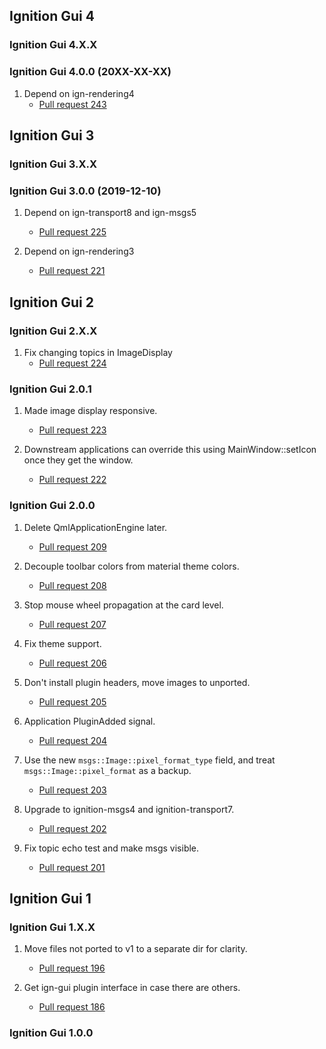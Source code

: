 ## Ignition Gui 4

### Ignition Gui 4.X.X

### Ignition Gui 4.0.0 (20XX-XX-XX)

1. Depend on ign-rendering4
    * [Pull request 243](https://bitbucket.org/ignitionrobotics/ign-gui/pull-requests/243)

## Ignition Gui 3

### Ignition Gui 3.X.X

### Ignition Gui 3.0.0 (2019-12-10)

1. Depend on ign-transport8 and ign-msgs5
    * [Pull request 225](https://bitbucket.org/ignitionrobotics/ign-gui/pull-requests/225)

1. Depend on ign-rendering3
    * [Pull request 221](https://bitbucket.org/ignitionrobotics/ign-gui/pull-requests/221)

## Ignition Gui 2


### Ignition Gui 2.X.X

1. Fix changing topics in ImageDisplay
    * [Pull request 224](https://bitbucket.org/ignitionrobotics/ign-gui/pull-requests/224)

### Ignition Gui 2.0.1

1. Made image display responsive.
    * [Pull request 223](https://bitbucket.org/ignitionrobotics/ign-gui/pull-requests/223)

1. Downstream applications can override this using MainWindow::setIcon once they get the window.
    * [Pull request 222](https://bitbucket.org/ignitionrobotics/ign-gui/pull-requests/222)

### Ignition Gui 2.0.0

1. Delete QmlApplicationEngine later.
    * [Pull request 209](https://bitbucket.org/ignitionrobotics/ign-gui/pull-requests/209)

1. Decouple toolbar colors from material theme colors.
    * [Pull request 208](https://bitbucket.org/ignitionrobotics/ign-gui/pull-requests/208)

1. Stop mouse wheel propagation at the card level.
    * [Pull request 207](https://bitbucket.org/ignitionrobotics/ign-gui/pull-requests/207)

1. Fix theme support.
    * [Pull request 206](https://bitbucket.org/ignitionrobotics/ign-gui/pull-requests/206)

1. Don't install plugin headers, move images to unported.
    * [Pull request 205](https://bitbucket.org/ignitionrobotics/ign-gui/pull-requests/205)

1. Application PluginAdded signal.
    * [Pull request 204](https://bitbucket.org/ignitionrobotics/ign-gui/pull-requests/204)

1. Use the new `msgs::Image::pixel_format_type` field, and treat `msgs::Image::pixel_format` as a backup.
    * [Pull request 203](https://bitbucket.org/ignitionrobotics/ign-gui/pull-requests/203)

1. Upgrade to ignition-msgs4 and ignition-transport7.
    * [Pull request 202](https://bitbucket.org/ignitionrobotics/ign-gui/pull-requests/202)

1. Fix topic echo test and make msgs visible.
    * [Pull request 201](https://bitbucket.org/ignitionrobotics/ign-gui/pull-requests/201)

## Ignition Gui 1

### Ignition Gui 1.X.X

1. Move files not ported to v1 to a separate dir for clarity.
    * [Pull request 196](https://bitbucket.org/ignitionrobotics/ign-gui/pull-requests/196)

1. Get ign-gui plugin interface in case there are others.
    * [Pull request 186](https://bitbucket.org/ignitionrobotics/ign-gui/pull-requests/186)

### Ignition Gui 1.0.0
